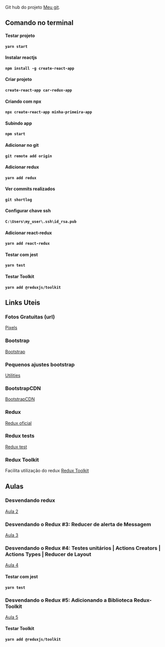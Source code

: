 Git hub do projeto [Meu git](https://github.com/ederpbj/car-redux-app).

## Comando no terminal

#### Testar projeto
#### `yarn start`

#### Instalar reactjs
#### `npm install -g create-react-app`

#### Criar projeto
#### `create-react-app car-redux-app`

#### Criando com npx
#### `npx create-react-app minha-primeira-app`

#### Subindo app
#### `npm start`

#### Adicionar no git
#### `git remote add origin`

#### Adicionar redux
#### `yarn add redux`

#### Ver commits realizados
#### `git shortlog`

#### Configurar chave ssh
#### `C:\Users\my_user\.ssh\id_rsa.pub`

#### Adicionar react-redux
#### `yarn add react-redux`

#### Testar com jest
#### `yarn test`

#### Testar Toolkit
#### `yarn add @reduxjs/toolkit`

## Links Uteis 

### Fotos Gratuitas (url)
[Pixels](https://www.pexels.com/pt-br/)

### Bootstrap
[Bootstrap](https://getbootstrap.com/docs/4.4/getting-started/introduction/)

### Pequenos ajustes bootstrap
[Utilities](https://getbootstrap.com/docs/4.4/utilities/borders/)

### BootstrapCDN
[BootstrapCDN](https://www.bootstrapcdn.com/bootswatch/)

### Redux
[Redux oficial](https://redux.js.org/)

### Redux tests
[Redux test](https://redux.js.org/recipes/writing-tests)

### Redux Toolkit
Facilita utilização do redux
[Redux Toolkit](https://redux-toolkit.js.org/)

## Aulas 

### Desvendando redux 
[Aula 2](https://www.youtube.com/watch?v=4LIcojw7484&list=PLK5FPzMuRKlyILd8Jh08M6a1-htpHYzwv&index=2&ab_channel=WashingtonDeveloper)

### Desvendando o Redux #3: Reducer de alerta de Messagem
[Aula 3](https://www.youtube.com/watch?v=q0cca7fcpJ0&list=PLK5FPzMuRKlyILd8Jh08M6a1-htpHYzwv&index=3&ab_channel=WashingtonDeveloper)

### Desvendando o Redux #4: Testes unitários | Actions Creators | Actions Types | Reducer de Layout
[Aula 4](https://www.youtube.com/watch?v=SpZ3lnT_AbM&list=PLK5FPzMuRKlyILd8Jh08M6a1-htpHYzwv&index=4&ab_channel=WashingtonDeveloper)

#### Testar com jest
#### `yarn test`

### Desvendando o Redux #5: Adicionando a Biblioteca Redux-Toolkit
[Aula 5](https://www.youtube.com/watch?v=QT_nWZwRdLg&list=PLK5FPzMuRKlyILd8Jh08M6a1-htpHYzwv&index=5)

#### Testar Toolkit
#### `yarn add @reduxjs/toolkit`